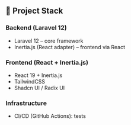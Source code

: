 ## 🔹 Project Stack

### Backend (Laravel 12)

* Laravel 12 – core framework
* Inertia.js (React adapter) – frontend via React

### Frontend (React + Inertia.js)
 
* React 19 + Inertia.js
* TailwindCSS
* Shadcn UI / Radix UI

### Infrastructure

* CI/CD (GitHub Actions): tests

